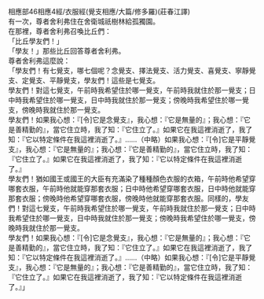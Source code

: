 相應部46相應4經/衣服經(覺支相應/大篇/修多羅)(莊春江譯)  
有一次，尊者舍利弗住在舍衛城祇樹林給孤獨園。  
在那裡，尊者舍利弗召喚比丘們：  
「比丘學友們！」  
「學友！」那些比丘回答尊者舍利弗。  
尊者舍利弗這麼說：  
「學友們！有七覺支，哪七個呢？念覺支、擇法覺支、活力覺支、喜覺支、寧靜覺支、定覺支、平靜覺支，學友們！這些是七覺支。  
學友們！對這七覺支，午前時我希望住於哪一覺支，午前時我就住於那一覺支；日中時我希望住於哪一覺支，日中時我就住於那一覺支；傍晚時我希望住於哪一覺支，傍晚時我就住於那一覺支。  
學友們！如果我心想：『[令]它是念覺支』，我心想：『它是無量的』；我心想：『它是善精勤的』，當它住立時，我了知：『它住立了。』如果它在我這裡消逝了，我了知：『它以特定條件在我這裡消逝了。』……（中略）如果我心想：『[令]它是平靜覺支』，我心想：『它是無量的』；我心想：『它是善精勤的』，當它住立時，我了知：『它住立了。』如果它在我這裡消逝了，我了知：『它以特定條件在我這裡消逝了。』  
學友們！猶如國王或國王的大臣有充滿染了種種顏色衣服的衣箱，午前時他希望穿哪套衣服，午前時他就能穿那套衣服；日中時他希望穿哪套衣服，日中時他就能穿那套衣服；傍晚時他希望穿哪套衣服，傍晚時他就能穿那套衣服。同樣的，學友們！對這七覺支，午前時我希望住於哪一覺支，午前時我就住於那一覺支；日中時我希望住於哪一覺支，日中時我就住於那一覺支；傍晚時我希望住於哪一覺支，傍晚時我就住於那一覺支。  
學友們！如果我心想：『[令]它是念覺支』，我心想：『它是無量的』；我心想：『它是善精勤的』，當它住立時，我了知：『它住立了。』如果它在我這裡消逝了，我了知：『它以特定條件在我這裡消逝了。』……（中略）如果我心想：『[令]它是平靜覺支』，我心想：『它是無量的』；我心想：『它是善精勤的』，當它住立時，我了知：『它住立了。』如果它在我這裡消逝了，我了知：『它以特定條件在我這裡消逝了。』」  
  
  
